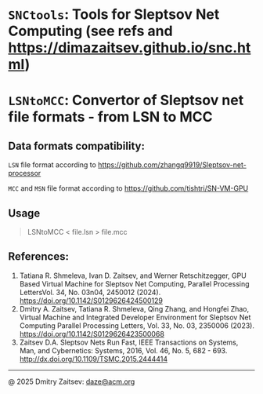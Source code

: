# `SNCtools`: Tools for Sleptsov Net Computing (see refs and https://dimazaitsev.github.io/snc.html)
# `LSNtoMCC`: Convertor of Sleptsov net file formats - from LSN to MCC


## Data formats compatibility:

`LSN` file format according to https://github.com/zhangq9919/Sleptsov-net-processor

`MCC` and `MSN` file format according to https://github.com/tishtri/SN-VM-GPU

## Usage

>LSNtoMCC < file.lsn > file.mcc
   
References: 
----------- 

1. Tatiana R. Shmeleva, Ivan D. Zaitsev, and Werner Retschitzegger, GPU Based Virtual Machine for Sleptsov Net Computing, Parallel Processing LettersVol. 34, No. 03n04, 2450012 (2024). https://doi.org/10.1142/S0129626424500129
2. Dmitry A. Zaitsev, Tatiana R. Shmeleva, Qing Zhang, and Hongfei Zhao, Virtual Machine and Integrated Developer Environment for Sleptsov Net Computing Parallel Processing Letters, Vol. 33, No. 03, 2350006 (2023). https://doi.org/10.1142/S0129626423500068
3. Zaitsev D.A. Sleptsov Nets Run Fast, IEEE Transactions on Systems, Man, and Cybernetics: Systems, 2016, Vol. 46, No. 5, 682 - 693. http://dx.doi.org/10.1109/TSMC.2015.2444414

----------------------------------------------------------------------- 
@ 2025 Dmitry Zaitsev: daze@acm.org 
